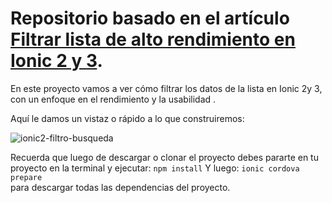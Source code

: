 # Repositorio basado en el artículo [Filtrar lista de alto rendimiento en Ionic 2 y 3](https://medium.com/williambastidasblog/filtrar-lista-de-alto-rendimiento-en-ionic-2-y-3-c0c818a633f5).

En este proyecto  vamos a ver cómo filtrar los datos de la lista en Ionic 2y 3, con un enfoque en el rendimiento y la usabilidad . 

Aquí le damos un vistaz o rápido a lo que construiremos:

![ionic2-filtro-busqueda](https://cdn-images-1.medium.com/max/640/1*YdOVAs24kTPes5DPhxcy-g.gif)

Recuerda que luego de descargar o clonar el proyecto debes pararte en tu proyecto en la terminal y ejecutar:
`npm install` 
Y luego:
`ionic cordova prepare`  
para descargar todas las dependencias del proyecto.
